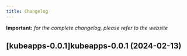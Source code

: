 ```yaml
---
title: Changelog
---
```


**Important:**
*for the complete changelog, please refer to the website*



## [kubeapps-0.0.1]kubeapps-0.0.1 (2024-02-13)